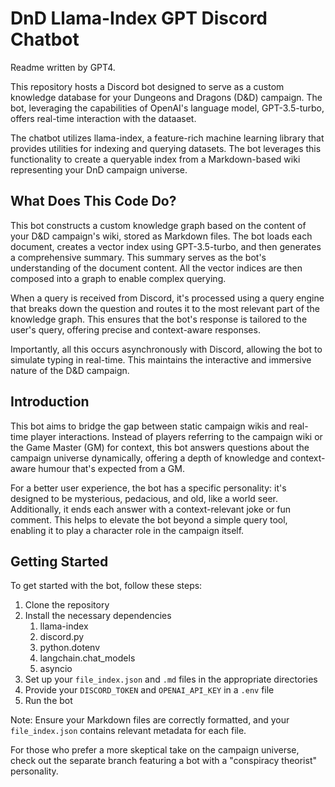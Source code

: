 # DnD Llama-Index GPT Discord Chatbot
Readme written by GPT4.

This repository hosts a Discord bot designed to serve as a custom knowledge database for your Dungeons and Dragons (D&D) campaign. The bot, leveraging the capabilities of OpenAI's language model, GPT-3.5-turbo, offers real-time interaction with the dataaset.

The chatbot utilizes llama-index, a feature-rich machine learning library that provides utilities for indexing and querying datasets. The bot leverages this functionality to create a queryable index from a Markdown-based wiki representing your DnD campaign universe.

## What Does This Code Do?

This bot constructs a custom knowledge graph based on the content of your D&D campaign's wiki, stored as Markdown files. The bot loads each document, creates a vector index using GPT-3.5-turbo, and then generates a comprehensive summary. This summary serves as the bot's understanding of the document content. All the vector indices are then composed into a graph to enable complex querying.

When a query is received from Discord, it's processed using a query engine that breaks down the question and routes it to the most relevant part of the knowledge graph. This ensures that the bot's response is tailored to the user's query, offering precise and context-aware responses.

Importantly, all this occurs asynchronously with Discord, allowing the bot to simulate typing in real-time. This maintains the interactive and immersive nature of the D&D campaign.

## Introduction

This bot aims to bridge the gap between static campaign wikis and real-time player interactions. Instead of players referring to the campaign wiki or the Game Master (GM) for context, this bot answers questions about the campaign universe dynamically, offering a depth of knowledge and context-aware humour that's expected from a GM.

For a better user experience, the bot has a specific personality: it's designed to be mysterious, pedacious, and old, like a world seer. Additionally, it ends each answer with a context-relevant joke or fun comment. This helps to elevate the bot beyond a simple query tool, enabling it to play a character role in the campaign itself.

## Getting Started

To get started with the bot, follow these steps:

1. Clone the repository
2. Install the necessary dependencies
	1. llama-index
	2. discord.py
	3. python.dotenv
	4. langchain.chat_models
	5. asyncio
3. Set up your `file_index.json` and `.md` files in the appropriate directories
4. Provide your `DISCORD_TOKEN` and `OPENAI_API_KEY` in a `.env` file
5. Run the bot

Note: Ensure your Markdown files are correctly formatted, and your `file_index.json` contains relevant metadata for each file.

For those who prefer a more skeptical take on the campaign universe, check out the separate branch featuring a bot with a "conspiracy theorist" personality.
